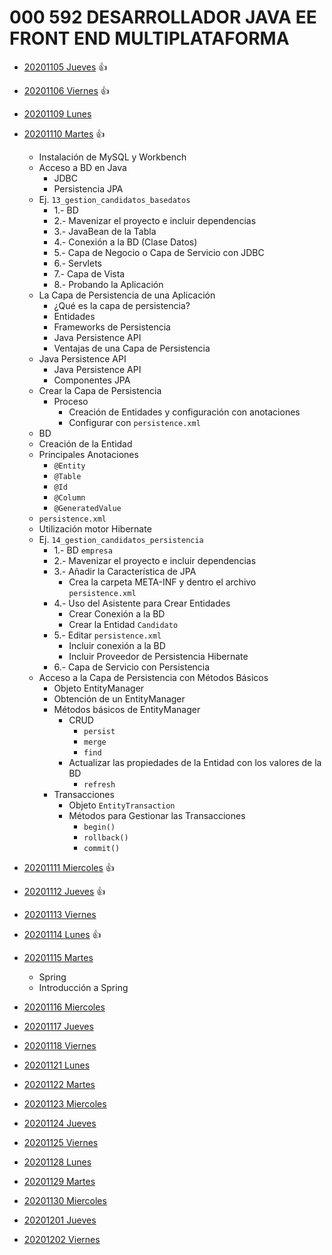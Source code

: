 # 000 592 DESARROLLADOR JAVA EE FRONT END MULTIPLATAFORMA

* [20201105 Jueves](000_592_DESARROLLADOR_JAVA_EE_FRONT_END_MULTIPLATAFORMA/20201105_Jueves.md) :+1:
* [20201106 Viernes](000_592_DESARROLLADOR_JAVA_EE_FRONT_END_MULTIPLATAFORMA/20201106_Viernes.md) :+1:

* [20201109 Lunes](000_592_DESARROLLADOR_JAVA_EE_FRONT_END_MULTIPLATAFORMA/20201109_Lunes.md)
* [20201110 Martes](000_592_DESARROLLADOR_JAVA_EE_FRONT_END_MULTIPLATAFORMA/20201110_Martes.md) :+1:
   * Instalación de MySQL y Workbench
   * Acceso a BD en Java
      * JDBC
      * Persistencia JPA
   * Ej. `13_gestion_candidatos_basedatos`
      * 1.- BD
      * 2.- Mavenizar el proyecto e incluir dependencias
      * 3.- JavaBean de la Tabla
      * 4.- Conexión a la BD (Clase Datos)
      * 5.- Capa de Negocio o Capa de Servicio con JDBC
      * 6.- Servlets
      * 7.- Capa de Vista
      * 8.- Probando la Aplicación
   * La Capa de Persistencia de una Aplicación
      * ¿Qué es la capa de persistencia?
      * Entidades
      * Frameworks de Persistencia
      * Java Persistence API
      * Ventajas de una Capa de Persistencia
   *  Java Persistence API
      * Java Persistence API
      * Componentes JPA
   * Crear la Capa de Persistencia
      * Proceso
         * Creación de Entidades y configuración con anotaciones
         * Configurar con `persistence.xml`
   * BD
   * Creación de la Entidad
   * Principales Anotaciones
      * `@Entity`
      * `@Table`
      * `@Id`
      * `@Column`
      * `@GeneratedValue`
   * `persistence.xml`
   * Utilización motor Hibernate
   * Ej. `14_gestion_candidatos_persistencia`
      * 1.- BD `empresa`
      * 2.- Mavenizar el proyecto e incluir dependencias
      * 3.- Añadir la Característica de JPA
         * Crea la carpeta META-INF y dentro el archivo `persistence.xml`
      * 4.- Uso del Asistente para Crear Entidades
         * Crear Conexión a la BD
         * Crear la Entidad `Candidato`
      * 5.- Editar `persistence.xml`
         * Incluir conexión a la BD
         * Incluir Proveedor de Persistencia Hibernate
      * 6.- Capa de Servicio con Persistencia
   * Acceso a la Capa de Persistencia con Métodos Básicos
      * Objeto EntityManager
      * Obtención de un EntityManager
      * Métodos básicos de EntityManager
         * CRUD
            * `persist`
            * `merge`
            * `find`
         * Actualizar las propiedades de la Entidad con los valores de la BD
            * `refresh`
      * Transacciones
         * Objeto `EntityTransaction`
         * Métodos para Gestionar las Transacciones
            * `begin()`
            * `rollback()`
            * `commit()`
      
* [20201111 Miercoles](000_592_DESARROLLADOR_JAVA_EE_FRONT_END_MULTIPLATAFORMA/20201111_Miercoles.md) :+1:
* [20201112 Jueves](000_592_DESARROLLADOR_JAVA_EE_FRONT_END_MULTIPLATAFORMA/20201112_Jueves.md) :+1:
* [20201113 Viernes](000_592_DESARROLLADOR_JAVA_EE_FRONT_END_MULTIPLATAFORMA/20201113_Viernes.md)

* [20201114 Lunes](000_592_DESARROLLADOR_JAVA_EE_FRONT_END_MULTIPLATAFORMA/20201116_Lunes.md) :+1:
* [20201115 Martes](000_592_DESARROLLADOR_JAVA_EE_FRONT_END_MULTIPLATAFORMA/20201117_Martes.md)
   * Spring
   * Introducción a Spring
* [20201116 Miercoles]()
* [20201117 Jueves]()
* [20201118 Viernes]()

* [20201121 Lunes]()
* [20201122 Martes]()
* [20201123 Miercoles]()
* [20201124 Jueves]()
* [20201125 Viernes]()

* [20201128 Lunes]()
* [20201129 Martes]()
* [20201130 Miercoles]()
* [20201201 Jueves]()
* [20201202 Viernes]()

